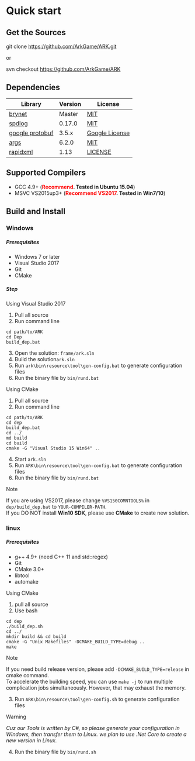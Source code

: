 # Quick start

## Get the Sources

git clone https://github.com/ArkGame/ARK.git

or

svn checkout https://github.com/ArkGame/ARK

## Dependencies

| Library | Version | License |
| - | - | - |
| [brynet](https://github.com/IronsDu/brynet) | Master | [MIT](https://github.com/IronsDu/brynet/blob/master/LICENSE) |
| [spdlog](https://github.com/gabime/spdlog)  | 0.17.0 | [MIT](https://github.com/gabime/spdlog/blob/v1.x/LICENSE) |
| [google protobuf](https://github.com/google/protobuf) | 3.5.x | [Google License](https://github.com/protocolbuffers/protobuf/blob/master/LICENSE) |
| [args](https://github.com/Taywee/args) | 6.2.0 | [MIT](https://github.com/Taywee/args/blob/master/LICENSE) |
| [rapidxml](http://rapidxml.sourceforge.net) | 1.13 | [LICENSE](http://rapidxml.sourceforge.net/license.txt) |

## Supported Compilers

- GCC 4.9+ (**<font color=red>Recommend</font>. Tested in Ubuntu 15.04**)
- MSVC VS2015up3+ (**<font color=red>Recommend VS2017</font>. Tested in Win7/10**)

## Build and Install

### Windows

##### Prerequisites

- Windows 7 or later
- Visual Studio 2017
- Git
- CMake

##### Step

Using Visual Studio 2017

1. Pull all source
2. Run command line 

```batch
cd path/to/ARK
cd Dep
build_dep.bat
```

3. Open the solution: `frame/ark.sln`
4. Build the solution`ark.sln`
5. Run `ark\bin\resource\tool\gen-config.bat` to generate configuration files
6. Run the binary file by `bin/rund.bat`

Using CMake

1. Pull all source
2. Run command line

```batch
cd path/to/ARK
cd dep
build_dep.bat
cd ../
md build
cd build
cmake -G "Visual Studio 15 Win64" ..
```

4. Start `ark.sln`
5. Run `ARK\bin\resource\tool\gen-config.bat` to generate configuration files
6. Run the binary file by `bin/rund.bat`

> [!NOTE]
> If you are using VS2017, please change `%VS150COMNTOOLS%` in `dep/build_dep.bat` to `YOUR-COMPILER-PATH`.</br>
If you DO NOT install **Win10 SDK**, please use **CMake** to create new solution.

### linux

##### Prerequisites

- g++ 4.9+ (need C++ 11 and std::regex)
- Git
- CMake 3.0+
- libtool
- automake

Using CMake

1. pull all source
2. Use bash

```shell
cd dep
./build_dep.sh
cd ../
mkdir build && cd build
cmake -G "Unix Makefiles" -DCMAKE_BUILD_TYPE=debug ..
make
```

> [!NOTE]
> If you need build release version, please add `-DCMAKE_BUILD_TYPE=release` in cmake command.</br>
To accelerate the building speed, you can use `make -j` to run multiple complication jobs simultaneously. However, that may exhaust the memory.

3. Run `ARK\bin\resource\tool\gen-config.sh` to generate configuration files

> [!WARNING] 
> *Cuz our Tools is written by C#, so please generate your configuration in Windows, then transfer them to Linux. we plan to use .Net Core to create a new version in Linux.*

4. Run the binary file by `bin/rund.sh`